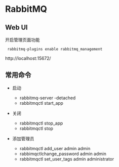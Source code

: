 # RabbitMQ

## Web UI
开启管理页面功能

```shell
 rabbitmq-plugins enable rabbitmq_management
```

http://localhost:15672/


## 常用命令

* 启动
  * rabbitmq-server -detached
  * rabbitmqctl start\_app

* 关闭
  * rabbitmqctl stop\_app
  * rabbitmqctl stop

* 添加管理员
  * rabbitmqctl add\_user admin admin
  * rabbimqctlchange\_password admin admin
  * rabbitmqctl set\_user\_tags admin administrator
